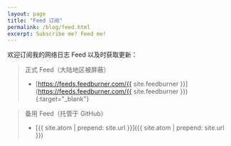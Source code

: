 ```yaml
---
layout: page
title: "Feed 订阅"
permalink: /blog/feed.html
excerpt: Subscribe me? Feed me!
---
```


欢迎订阅我的网络日志 Feed 以及时获取更新：

> 正式 Feed（大陆地区被屏蔽）
> * [https://feeds.feedburner.com/{{ site.feedburner }}](https://feeds.feedburner.com/{{ site.feedburner }}){:target="_blank"}

> 备用 Feed（托管于 GitHub）
> * [{{ site.atom | prepend: site.url }}]({{ site.atom | prepend: site.url }})
